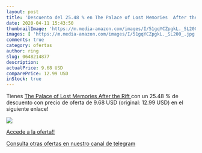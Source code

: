 ```yaml
---
layout: post
title: 'Descuento del 25.48 % en The Palace of Lost Memories  After the R'
date: 2020-04-11 15:43:50
thumbnailImage: 'https://m.media-amazon.com/images/I/51gqYCZpgkL._SL200_.jpg'
images: [ 'https://m.media-amazon.com/images/I/51gqYCZpgkL._SL200_.jpg' ]
comments: true
category: ofertas
author: ring
slug: 0648214877
description:
actualPrice: 9.68 USD
comparePrice: 12.99 USD
inStock: true
---
```


Tienes [The Palace of Lost Memories  After the Rift ](https://www.amazon.com/dp/0648214877/?tag=redken08-20) con un 25.48 % de descuento con precio de oferta de 9.68 USD (original: 12.99 USD) en el siguiente enlace!

[![](https://m.media-amazon.com/images/I/51gqYCZpgkL._SL200_.jpg)](https://www.amazon.com/dp/0648214877/?tag=redken08-20)

[Accede a la oferta!!](https://www.amazon.com/dp/0648214877/?tag=redken08-20)

[Consulta otras ofertas en nuestro canal de telegram](https://t.me/s/ofertas25)
